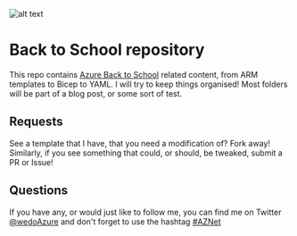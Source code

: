 ![alt text][logo]

# Back to School repository
This repo contains [Azure Back to School](https://azurebacktoschool.github.io/) related content, from ARM templates to Bicep to YAML. I will try to keep things organised! Most folders will be part of a blog post, or some sort of test.

## Requests
See a template that I have, that you need a modification of? Fork away! Similarly, if you see something that could, or should, be tweaked, submit a PR or Issue!

## Questions
If you have any, or would just like to follow me, you can find me on Twitter [@wedoAzure](https://twitter.com/wedoazure) and don't forget to use the hashtag [#AZNet](https://twitter.com/hashtag/AZNet)



[logo]: https://github.com/wedoazure/AZNet/raw/main/misc/wdLogo.png "WeDoAzure Logo"